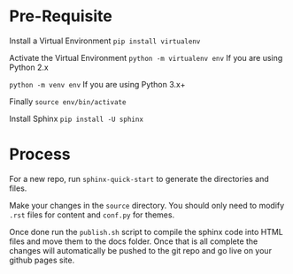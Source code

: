# Pre-Requisite

Install a Virtual Environment
`pip install virtualenv`

Activate the Virtual Environment
`python -m virtualenv env` If you are using Python 2.x

`python -m venv env` If you are using Python 3.x+

Finally
`source env/bin/activate`

Install Sphinx
`pip install -U sphinx`

# Process

For a new repo, run `sphinx-quick-start` to generate the directories and files. 

Make your changes in the `source` directory. You should only need to modify `.rst` files for content and `conf.py` for themes.

Once done run the `publish.sh` script to compile the sphinx code into HTML files and move them to the docs folder. Once that is all complete the changes will automatically be pushed to the git repo and go live on your github pages site. 
